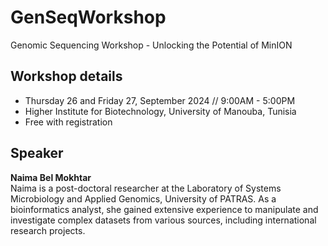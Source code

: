 # GenSeqWorkshop
Genomic Sequencing Workshop - Unlocking the Potential of MinION

## Workshop details
<div id="details">
  <ul>
    <li> <i class="fa fa-calendar" style="font-size:36px"></i> Thursday 26 and Friday 27, September 2024 // 9:00AM - 5:00PM </li>
    <li>Higher Institute for Biotechnology, University of Manouba, Tunisia </li>
    <li>Free with registration</li>
  </ul>
 </div>
 
## Speaker
**Naima Bel Mokhtar**
<br>
Naima is a post-doctoral researcher at the Laboratory of Systems Microbiology and Applied Genomics, University of PATRAS. As a bioinformatics analyst, she gained extensive experience to manipulate and investigate complex datasets from various sources, including international research projects.

